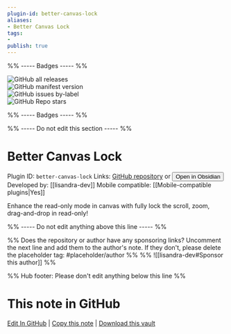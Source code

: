 ```yaml
---
plugin-id: better-canvas-lock
aliases:
- Better Canvas Lock
tags: 
- 
publish: true
---
```


%% ----- Badges ----- %%

![GitHub all releases](https://img.shields.io/github/downloads/lisandra-dev/obsidian-better-canvas-lock/total?color=573E7A&logo=github&style=for-the-badge)   
![GitHub manifest version](https://img.shields.io/github/manifest-json/v/lisandra-dev/obsidian-better-canvas-lock?color=573E7A&logo=github&style=for-the-badge)   
![GitHub issues by-label](https://img.shields.io/github/issues/lisandra-dev/obsidian-better-canvas-lock/help%20wanted?color=573E7A&logo=github&style=for-the-badge)   
![GitHub Repo stars](https://img.shields.io/github/stars/lisandra-dev/obsidian-better-canvas-lock?color=573E7A&logo=github&style=for-the-badge)

%% ----- Badges ----- %%

%% ----- Do not edit this section ----- %%

# Better Canvas Lock

Plugin ID: `better-canvas-lock`
Links: [GitHub repository](https://github.com/lisandra-dev/obsidian-better-canvas-lock) or [<button id=HH>Open in Obsidian</button>](obsidian://show-plugin?id=better-canvas-lock)
Developed by: [[lisandra-dev]]
Mobile compatible: [[Mobile-compatible plugins|Yes]]

Enhance the read-only mode in canvas with fully lock the scroll, zoom, drag-and-drop in read-only!

%% ----- Do not edit anything above this line ----- %% 

%% Does the repository or author have any sponsoring links? Uncomment the next line and add them to the author's note. If they don't, please delete the placeholder tag: #placeholder/author %%
%% ![[lisandra-dev#Sponsor this author]] %%

%% Hub footer: Please don't edit anything below this line %%

# This note in GitHub

<span class="git-footer">[Edit In GitHub](https://github.dev/obsidian-community/obsidian-hub/blob/main/02%20-%20Community%20Expansions/02.05%20All%20Community%20Expansions/Plugins/better-canvas-lock.md "git-hub-edit-note") | [Copy this note](https://raw.githubusercontent.com/obsidian-community/obsidian-hub/main/02%20-%20Community%20Expansions/02.05%20All%20Community%20Expansions/Plugins/better-canvas-lock.md "git-hub-copy-note") | [Download this vault](https://github.com/obsidian-community/obsidian-hub/archive/refs/heads/main.zip "git-hub-download-vault") </span>
